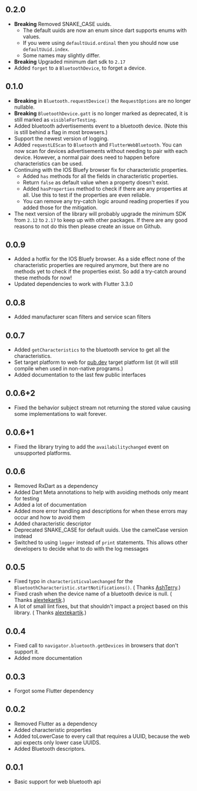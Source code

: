 ## 0.2.0

* **Breaking** Removed SNAKE_CASE uuids.
  * The default uuids are now an enum since dart supports enums with values.
  * If you were using `defaultUuid.ordinal` then you should now use `defaultUuid.index`.
  * Some names may slightly differ.
* **Breaking** Upgraded minimum dart sdk to `2.17`
* Added `forget` to a `BluetoothDevice`, to forget a device.

## 0.1.0

* **Breaking** in `Bluetooth.requestDevice()` the `RequestOptions` are no longer nullable.
* **Breaking** `BluetoothDevice.gatt` is no longer marked as deprecated, it is still marked as `visibleForTesting`.
* Added bluetooth advertisements event to a bluetooth device. (Note this is still behind a flag in most browsers.)
* Support the newest version of logging.
* Added `requestLEScan` to `Bluetooth` and `FlutterWebBluetooth`. You can now scan for devices advertisements without
  needing to pair with each device. However, a normal pair does need to happen before characteristics can be used.
* Continuing with the IOS Bluefy browser fix for characteristic properties.
    * Added `has` methods for all the fields in characteristic properties.
    * Return `false` as default value when a property doesn't exist.
    * Added `hasProperties` method to check if there are any properties at all. Use this to test if the properties are
      even reliable.
    * You can remove any try-catch logic around reading properties if you added those for the mitigation.
* The next version of the library will probably upgrade the minimum SDK from `2.12` to `2.17` to keep up with other
  packages. If there are any good reasons to not do this then please create an issue on Github.

## 0.0.9

* Added a hotfix for the IOS Bluefy browser. As a side effect none of the characteristic properties are required
  anymore, but there are no methods yet to check if the properties exist. So add a try-catch around these methods for
  now!
* Updated dependencies to work with Flutter 3.3.0

## 0.0.8

* Added manufacturer scan filters and service scan filters

## 0.0.7

* Added `getCharacteristics` to the bluetooth service to get all the characteristics.
* Set target platform to web for [pub.dev](https://pub.dev/packages/flutter_web_bluetooth/) target platform list (it
  will still compile when used in non-native programs.)
* Added documentation to the last few public interfaces

## 0.0.6+2

* Fixed the behavior subject stream not returning the stored value causing some implementations to wait forever.

## 0.0.6+1

* Fixed the library trying to add the `availabilitychanged` event on unsupported platforms.

## 0.0.6

* Removed RxDart as a dependency
* Added Dart Meta annotations to help with avoiding methods only meant for testing
* Added a lot of documentation
* Added more error handling and descriptions for when these errors may occur and how to avoid them
* Added characteristic descriptor
* Deprecated SNAKE_CASE for default uuids. Use the camelCase version instead
* Switched to using `logger` instead of `print` statements. This allows other developers to decide what to do with the
  log messages

## 0.0.5

* Fixed typo in `characteristicvaluechanged` for the `BluetoothCharacteristic.startNotifications()`. (
  Thanks [AshTerry](https://github.com/AshTerry).)
* Fixed crash when the device name of a bluetooth device is null. (
  Thanks [alextekartik](https://github.com/alextekartik).)
* A lot of small lint fixes, but that shouldn't impact a project based on this library. (
  Thanks [alextekartik](https://github.com/alextekartik).)

## 0.0.4

* Fixed call to `navigator.bluetooth.getDevices` in browsers that don't support it.
* Added more documentation

## 0.0.3

* Forgot some Flutter dependency

## 0.0.2

* Removed Flutter as a dependency
* Added characteristic properties
* Added toLowerCase to every call that requires a UUID, because the web api expects only lower case UUIDS.
* Added Bluetooth descriptors.

## 0.0.1

* Basic support for web bluetooth api
